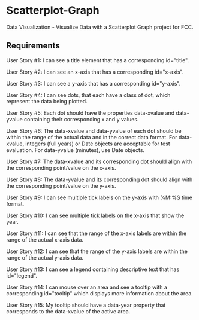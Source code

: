 # Scatterplot-Graph
Data Visualization - Visualize Data with a Scatterplot Graph project for FCC.

## Requirements
User Story #1: I can see a title element that has a corresponding id="title".

User Story #2: I can see an x-axis that has a corresponding id="x-axis".

User Story #3: I can see a y-axis that has a corresponding id="y-axis".

User Story #4: I can see dots, that each have a class of dot, which represent the data being plotted.

User Story #5: Each dot should have the properties data-xvalue and data-yvalue containing their corresponding x and y values.

User Story #6: The data-xvalue and data-yvalue of each dot should be within the range of the actual data and in the correct data format. For data-xvalue, integers (full years) or Date objects are acceptable for test evaluation. For data-yvalue (minutes), use Date objects.

User Story #7: The data-xvalue and its corresponding dot should align with the corresponding point/value on the x-axis.

User Story #8: The data-yvalue and its corresponding dot should align with the corresponding point/value on the y-axis.

User Story #9: I can see multiple tick labels on the y-axis with %M:%S time format.

User Story #10: I can see multiple tick labels on the x-axis that show the year.

User Story #11: I can see that the range of the x-axis labels are within the range of the actual x-axis data.

User Story #12: I can see that the range of the y-axis labels are within the range of the actual y-axis data.

User Story #13: I can see a legend containing descriptive text that has id="legend".

User Story #14: I can mouse over an area and see a tooltip with a corresponding id="tooltip" which displays more information about the area.

User Story #15: My tooltip should have a data-year property that corresponds to the data-xvalue of the active area.
